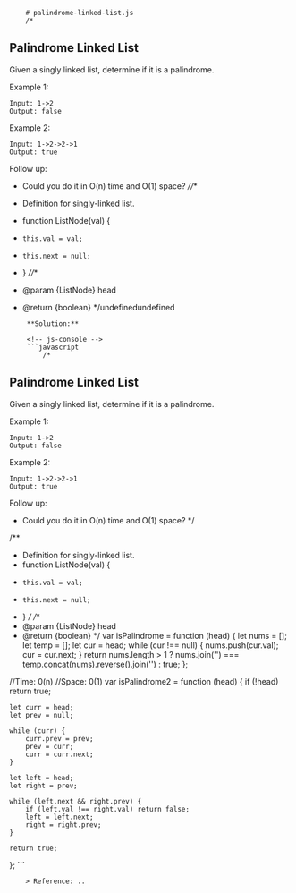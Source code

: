 
        # palindrome-linked-list.js
        /*
## Palindrome Linked List

Given a singly linked list, determine if it is a palindrome.

Example 1:

```
Input: 1->2
Output: false
```

Example 2:

```
Input: 1->2->2->1
Output: true
```

Follow up:
- Could you do it in O(n) time and O(1) space?
*//**
 * Definition for singly-linked list.
 * function ListNode(val) {
 *     this.val = val;
 *     this.next = null;
 * }
 *//**
 * @param {ListNode} head
 * @return {boolean}
 */undefinedundefined
        
        **Solution:**
        
        <!-- js-console -->
        ```javascript
            /*
## Palindrome Linked List

Given a singly linked list, determine if it is a palindrome.

Example 1:

```
Input: 1->2
Output: false
```

Example 2:

```
Input: 1->2->2->1
Output: true
```

Follow up:
- Could you do it in O(n) time and O(1) space?
*/

/**
 * Definition for singly-linked list.
 * function ListNode(val) {
 *     this.val = val;
 *     this.next = null;
 * }
 */
/**
 * @param {ListNode} head
 * @return {boolean}
 */
var isPalindrome = function (head) {
    let nums = [];
    let temp = [];
    let cur = head;
    while (cur !== null) {
        nums.push(cur.val);
        cur = cur.next;
    }
    return nums.length > 1 ? nums.join('') === temp.concat(nums).reverse().join('') : true;
};

//Time: 0(n)
//Space: 0(1)
var isPalindrome2 = function (head) {
    if (!head) return true;

    let curr = head;
    let prev = null;

    while (curr) {
        curr.prev = prev;
        prev = curr;
        curr = curr.next;
    }

    let left = head;
    let right = prev;

    while (left.next && right.prev) {
        if (left.val !== right.val) return false;
        left = left.next;
        right = right.prev;
    }

    return true;
};
        ```
        
        > Reference: ..
        
        